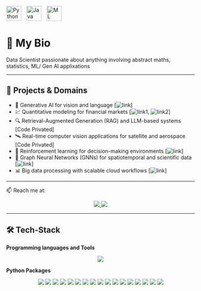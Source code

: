 <p>
  <img src="https://user-images.githubusercontent.com/74038190/212257472-08e52665-c503-4bd9-aa20-f5a4dae769b5.gif" alt="Python" width="40" height="40" style="margin-right:10px;"/>
  <img src="https://user-images.githubusercontent.com/74038190/212257454-16e3712e-945a-4ca2-b238-408ad0bf87e6.gif" alt="Java" width="40" height="40" style="margin-right:10px;"/>
  <img src="https://media3.giphy.com/media/v1.Y2lkPTc5MGI3NjExdnVzaHFndTlpdGx3Y3YydzYwM2p1Njk0bWFoaGs0aW1jZ2Z6ZG9jNSZlcD12MV9pbnRlcm5hbF9naWZfYnlfaWQmY3Q9cw/fe6NAMLeTWZq3v9Nmg/giphy.gif" alt="ML" height="40"/>
</p>

# 💼 My Bio
Data Scientist passionate about anything involving abstract maths, statistics, ML/ Gen AI applixations


---

## 🔭 Projects & Domains

- 🧠 Generative AI for vision and language [![link](https://github.com/Aditi-balaji-13/distilgpt2_chatbot)] 
- 💹 Quantitative modeling for financial markets  [![link1,](https://github.com/Aditi-balaji-13/Financial_market_Analysis) ![link2](https://github.com/Aditi-balaji-13/Optiver_closing_price_prediction)]
- 🔍 Retrieval-Augmented Generation (RAG) and LLM-based systems [Code Privated] 
- 🛰️ Real-time computer vision applications for satellite and aerospace [Code Privated]
- 🔁 Reinforcement learning for decision-making environments [![link](https://github.com/Aditi-balaji-13/Reinforcement_learning)] 
- 🧠 Graph Neural Networks (GNNs) for spatiotemporal and scientific data [![link](https://github.com/Aditi-balaji-13/GNN_based_grain_growth)]  
- 📊 Big data processing with scalable cloud workflows  [![link](https://github.com/Aditi-balaji-13/Big_data)]

---


📫 Reach me at:
<br>

<div align="center">
  <a href="aditibalaji13@gmail.com">
    <img src="https://img.shields.io/badge/Gmail-333333?style=for-the-badge&logo=gmail&logoColor=red" />
  </a>
  <a href="https://linkedin.com/in/aditibalaji" target="_blank">
    <img src="https://img.shields.io/badge/LinkedIn-0077B5?style=for-the-badge&logo=linkedin&logoColor=white" target="_blank" />
  </a>
</div>

<hr>


## 🛠️ Tech-Stack

**Programming languages and Tools**
<p align="center">
  <img src="https://skillicons.dev/icons?i=python,mysql,java,aws,c,html,git,linux,r,matlab,latex,visualstudio,octave,vscode" />
</p>

**Python Packages**
<p align="center">
  <img src="https://img.shields.io/badge/HuggingFace-%23FFD21F.svg?logo=huggingface&logoColor=black" />
  <img src="https://img.shields.io/badge/LlamaIndex-%23323330.svg?logo=python&logoColor=white" />
  <img src="https://img.shields.io/badge/TensorFlow-%23FF6F00.svg?logo=tensorflow&logoColor=white" />
  <img src="https://img.shields.io/badge/PyTorch-%23EE4C2C.svg?logo=pytorch&logoColor=white" />
  <img src="https://img.shields.io/badge/OpenCV-%23004894.svg?logo=opencv&logoColor=white" />
  <img src="https://img.shields.io/badge/Boosting-%2300BFFF.svg?logo=scikitlearn&logoColor=white" />
  <img src="https://img.shields.io/badge/PySpark-%23E25A1C.svg?logo=apachespark&logoColor=white" />
  <img src="https://img.shields.io/badge/Scikit--learn-%23F7931E.svg?logo=scikit-learn&logoColor=white" />
  <img src="https://img.shields.io/badge/NumPy-%230132A5.svg?logo=numpy&logoColor=white" />
  <img src="https://img.shields.io/badge/Pandas-%23150458.svg?logo=pandas&logoColor=white" />
  <img src="https://img.shields.io/badge/Matplotlib-%230079C1.svg?logo=python&logoColor=white" />
  <img src="https://img.shields.io/badge/Plotly-%23000000.svg?logo=plotly&logoColor=white" />
  <img src="https://img.shields.io/badge/Seaborn-%2301687C.svg?logo=python&logoColor=white" />
  <img src="https://img.shields.io/badge/PIL-%23ffffff.svg?logo=python&logoColor=black" />
  <img src="https://img.shields.io/badge/Ollama-%23000000.svg?logo=openai&logoColor=white" />
  <img src="https://img.shields.io/badge/LangChain-%2300B386.svg?logo=python&logoColor=white" />
  <img src="https://img.shields.io/badge/SciPy-%230C55A5.svg?logo=scipy&logoColor=white" />
</p>

<!--
**Aditi-balaji-13/Aditi-balaji-13** is a ✨ _special_ ✨ repository because its `README.md` (this file) appears on your GitHub profile.

Here are some ideas to get you started:

- 🔭 I’m currently working on ...
- 🌱 I’m currently learning ...
- 👯 I’m looking to collaborate on ...
- 🤔 I’m looking for help with ...
- 💬 Ask me about ...
- 📫 How to reach me: ...
- 😄 Pronouns: ...
- ⚡ Fun fact: ...
-->

